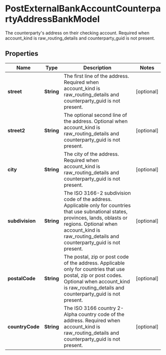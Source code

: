 

# PostExternalBankAccountCounterpartyAddressBankModel

The counterparty's address on their checking account. Required when account_kind is raw_routing_details and counterparty_guid is not present.

## Properties

| Name | Type | Description | Notes |
|------------ | ------------- | ------------- | -------------|
|**street** | **String** | The first line of the address. Required when account_kind is raw_routing_details and counterparty_guid is not present. |  [optional] |
|**street2** | **String** | The optional second line of the address. Optional when account_kind is raw_routing_details and counterparty_guid is not present. |  [optional] |
|**city** | **String** | The city of the address. Required when account_kind is raw_routing_details and counterparty_guid is not present. |  [optional] |
|**subdivision** | **String** | The ISO 3166-2 subdivision code of the address. Applicable only for countries that use subnational states, provinces, lands, oblasts or regions. Optional when account_kind is raw_routing_details and counterparty_guid is not present. |  [optional] |
|**postalCode** | **String** | The postal, zip or post code of the address. Applicable only for countries that use postal, zip or post codes. Optional when account_kind is raw_routing_details and counterparty_guid is not present. |  [optional] |
|**countryCode** | **String** | The ISO 3166 country 2-Alpha country code of the address. Required when account_kind is raw_routing_details and counterparty_guid is not present. |  [optional] |



